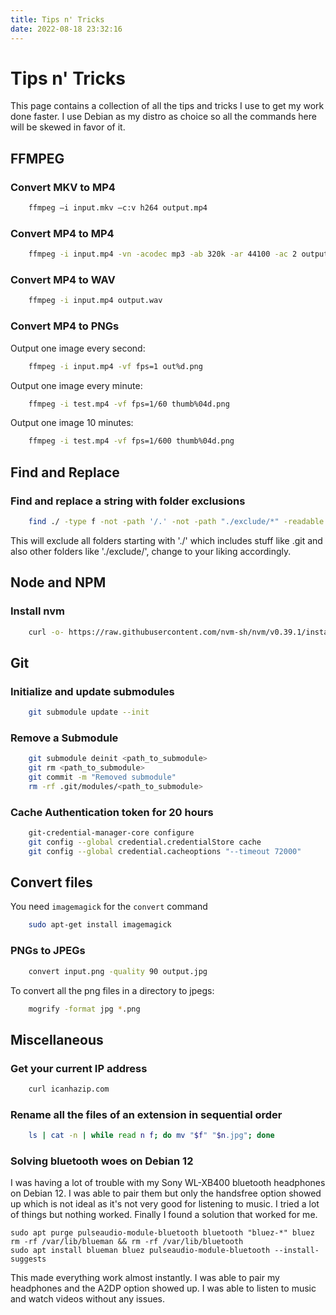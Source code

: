 ```yaml
---
title: Tips n' Tricks
date: 2022-08-18 23:32:16
---
```


# Tips n' Tricks

This page contains a collection of all the tips and tricks I use to get my work done faster. I use Debian as my distro as choice so all the commands here will be skewed in favor of it.

## FFMPEG

### Convert MKV to MP4

```bash
	ffmpeg –i input.mkv –c:v h264 output.mp4
```

### Convert MP4 to MP4

```bash
	ffmpeg -i input.mp4 -vn -acodec mp3 -ab 320k -ar 44100 -ac 2 output.mp3
```

### Convert MP4 to WAV

```bash
	ffmpeg -i input.mp4 output.wav
```

### Convert MP4 to PNGs

Output one image every second:

```bash
	ffmpeg -i input.mp4 -vf fps=1 out%d.png
```

Output one image every minute:

```bash
	ffmpeg -i test.mp4 -vf fps=1/60 thumb%04d.png
```

Output one image 10 minutes:

```bash
	ffmpeg -i test.mp4 -vf fps=1/600 thumb%04d.png
```

## Find and Replace

### Find and replace a string with folder exclusions

```bash
	find ./ -type f -not -path '/.' -not -path "./exclude/*" -readable -writable -exec sed -i "s/bad/good/g" {} \;
```

This will exclude all folders starting with './' which includes stuff like .git and also other folders like './exclude/', change to your liking accordingly.

## Node and NPM

### Install nvm

```bash
	curl -o- https://raw.githubusercontent.com/nvm-sh/nvm/v0.39.1/install.sh | bash
```

## Git

### Initialize and update submodules

```bash
	git submodule update --init
```


### Remove a Submodule

```bash
	git submodule deinit <path_to_submodule>
	git rm <path_to_submodule>
	git commit -m "Removed submodule"
	rm -rf .git/modules/<path_to_submodule>
```

### Cache Authentication token for 20 hours

```bash
	git-credential-manager-core configure
	git config --global credential.credentialStore cache
	git config --global credential.cacheoptions "--timeout 72000"
```

## Convert files

You need `imagemagick` for the `convert` command

```bash
	sudo apt-get install imagemagick
```

### PNGs to JPEGs

```bash
	convert input.png -quality 90 output.jpg
```

To convert all the png files in a directory to jpegs:

```bash
	mogrify -format jpg *.png
```

## Miscellaneous

### Get your current IP address

```bash
	curl icanhazip.com
```

### Rename all the files of an extension in sequential order

```bash
	ls | cat -n | while read n f; do mv "$f" "$n.jpg"; done
```

### Solving bluetooth woes on Debian 12

I was having a lot of trouble with my Sony WL-XB400 bluetooth headphones on Debian 12. I was able to pair them but only the handsfree option showed up which is not ideal as it's not very good for listening to music. I tried a lot of things but nothing worked. Finally I found a solution that worked for me.

```
sudo apt purge pulseaudio-module-bluetooth bluetooth "bluez-*" bluez
rm -rf /var/lib/blueman && rm -rf /var/lib/bluetooth
sudo apt install blueman bluez pulseaudio-module-bluetooth --install-suggests
```

This made everything work almost instantly. I was able to pair my headphones and the A2DP option showed up. I was able to listen to music and watch videos without any issues.